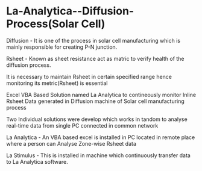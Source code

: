 # La-Analytica--Diffusion-Process(Solar Cell)

Diffusion - It is one of the process in solar cell manufacturing which is mainly responsible for creating P-N junction.

Rsheet -  Known as sheet resistance act as matric to verify health of the diffusion process.

It is necessary to maintain Rsheet in certain specified range hence monitoring its metric(Rsheet) is essential  

Excel VBA Based Solution named La Analytica to contineously monitor Inline Rsheet Data generated in Diffusion machine of Solar cell manufacturing process 

Two Individual solutions were develop which works in tandom to analyse real-time data from single PC connected in common network

La Analytica -  An VBA based excel is installed in PC located in remote place where a person can Analyse Zone-wise  Rsheet data

La Stimulus -  This is installed in machine which continuously transfer data to La Analytica software.
